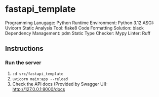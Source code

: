 # fastapi_template

Programming Lanugage: Python
Runtime Environment: Python 3.12
ASGI: Uvicorn
Static Analysis Tool: flake8
Code Formatting Solution: black
Dependency Management: pdm
Static Type Checker: Mypy
Linter: Ruff

## Instructions
### Run the server
1. `cd src/fastapi_template`
2. `uvicorn main:app --reload`
3. Check the API docs (Provided by Swagger UI): http://127.0.0.1:8000/docs
